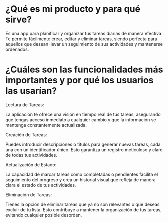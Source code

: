 # ¿Qué es mi producto y para qué sirve?

Es una app para planificar y organizar tus tareas diarias de manera efectiva. Te permite fácilmente crear, editar y eliminar tareas, siendo perfecta para aquellos que desean llevar un seguimiento de sus actividades y mantenerse ordenados.

# ¿Cuáles son las funcionalidades más importantes y por qué los usuarios las usarían?

Lectura de Tareas:

La aplicación te ofrece una visión en tiempo real de tus tareas, asegurando que tengas acceso inmediato a cualquier cambio y que la información se mantenga constantemente actualizada.

Creación de Tareas:

Puedes introducir descripciones o títulos para generar nuevas tareas, cada una con un identificador único. Esto garantiza un registro meticuloso y claro de todas tus actividades.

Actualización de Estado:

La capacidad de marcar tareas como completadas o pendientes facilita el seguimiento del progreso y crea un historial visual que refleja de manera clara el estado de tus actividades.

Eliminación de Tareas:

Tienes la opción de eliminar tareas que ya no son relevantes o que deseas excluir de tu lista. Esto contribuye a mantener la organización de tus tareas, evitando cualquier posible desorden.